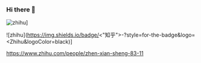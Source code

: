 ### Hi there 👋

![zhihu](https://img.shields.io/badge/GitHub-000000?style=for-the-badge&logo=Zhihu&logoColor=black)]

![zhihu](https://img.shields.io/badge/<"知乎">-<Background Color>?style=for-the-badge&logo=<Zhihu&logoColor=black)]

https://www.zhihu.com/people/zhen-xian-sheng-83-11
